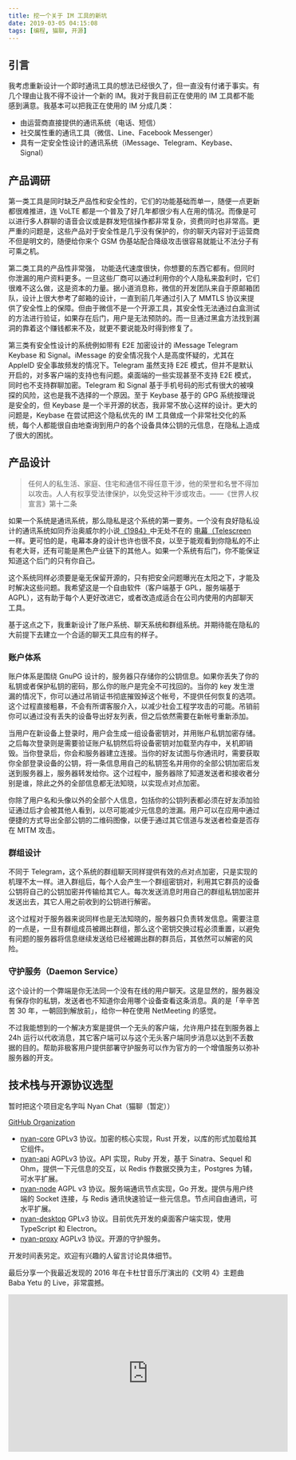 ```yaml
---
title: 挖一个关于 IM 工具的新坑
date: 2019-03-05 04:15:08
tags: [编程, 猫聊, 开源]
---
```


## 引言

我考虑重新设计一个即时通讯工具的想法已经很久了，但一直没有付诸于事实。有几个理由让我不得不设计一个新的 IM。我对于我目前正在使用的 IM 工具都不能感到满意。我基本可以把我正在使用的 IM 分成几类：

- 由运营商直接提供的通讯系统（电话、短信）
- 社交属性重的通讯工具（微信、Line、Facebook Messenger）
- 具有一定安全性设计的通讯系统（iMessage、Telegram、Keybase、Signal）

## 产品调研

第一类工具是同时缺乏产品性和安全性的，它们的功能基础而单一，随便一点更新都很难推进，连 VoLTE 都是一个普及了好几年都很少有人在用的情况。而像是可以进行多人群聊的语音会议或是群发短信操作都非常复杂，资费同时也非常高。更严重的问题是，这些产品对于安全性是几乎没有保护的，你的聊天内容对于运营商不但是明文的，随便给你来个 GSM 伪基站配合降级攻击很容易就能让不法分子有可乘之机。

第二类工具的产品性非常强， 功能迭代速度很快，你想要的东西它都有。但同时你泄漏的用户资料更多。一旦这些厂商可以通过利用你的个人隐私来盈利时，它们很难不这么做，这是资本的力量。据小道消息称，微信的开发团队来自于原邮箱团队，设计上很大参考了邮箱的设计，一直到前几年通过引入了 MMTLS 协议来提供了安全性上的保障。但由于微信不是一个开源工具，其安全性无法通过白盒测试的方法进行验证，如果存在后门，用户是无法预防的。而一旦通过黑盒方法找到漏洞的靠着这个赚钱都来不及，就更不要说能及时得到修复了。

第三类有安全性设计的系统例如带有 E2E 加密设计的 iMessage Telegram Keybase 和 Signal。iMessage 的安全情况我个人是高度怀疑的，尤其在 AppleID 安全事故频发的情况下。Telegram 虽然支持 E2E 模式，但并不是默认开启的，对多客户端的支持也有问题。桌面端的一些实现甚至不支持 E2E 模式，同时也不支持群聊加密。Telegram 和 Signal 基于手机号码的形式有很大的被嗅探的风险，这也是我不选择的一个原因。至于 Keybase 基于的 GPG 系统按理说是安全的，但 Keybase 是一个半开源的状态，我非常不放心这样的设计。更大的问题是，Keybase 在尝试把这个隐私优先的 IM 工具做成一个非常社交化的系统，每个人都能很自由地查询到用户的各个设备具体公钥的元信息，在隐私上造成了很大的困扰。

## 产品设计

> 任何人的私生活、家庭、住宅和通信不得任意干涉，他的荣誉和名誉不得加以攻击。人人有权享受法律保护，以免受这种干涉或攻击。——《世界人权宣言》第十二条

如果一个系统是通讯系统，那么隐私是这个系统的第一要务。一个没有良好隐私设计的通讯系统如同乔治奥威尔的小说[《1984》](https://zh.wikipedia.org/zh/%E4%B8%80%E4%B9%9D%E5%85%AB%E5%9B%9B)中无处不在的 [电幕（Telescreen](https://zh.wikipedia.org/wiki/%E7%94%B5%E5%B9%95) 一样。更可怕的是，电幕本身的设计也许也很不良，以至于能观看到你隐私的不止有老大哥，还有可能是黑色产业链下的其他人。如果一个系统有后门，你不能保证知道这个后门的只有你自己。

这个系统同样必须要是毫无保留开源的，只有把安全问题曝光在太阳之下，才能及时解决这些问题。我希望这是一个自由软件（客户端基于 GPL，服务端基于 AGPL），这有助于每个人更好改进它，或者改造成适合在公司内使用的内部聊天工具。

基于这点之下，我重新设计了账户系统、聊天系统和群组系统。并期待能在隐私的大前提下去建立一个合适的聊天工具应有的样子。

### 账户体系

账户体系是围绕 GnuPG 设计的，服务器只存储你的公钥信息。如果你丢失了你的私钥或者保护私钥的密码，那么你的账户是完全不可找回的。当你的 key 发生泄漏的情况下，你可以通过吊销证书彻底摧毁掉这个帐号，不提供任何恢复的选项。这个过程直接粗暴，不会有所谓客服介入，以减少社会工程学攻击的可能。吊销前你可以通过没有丢失的设备导出好友列表，但之后依然需要在新帐号重新添加。

当用户在新设备上登录时，用户会生成一组设备密钥对，并用账户私钥加密存储。之后每次登录则是需要验证账户私钥然后将设备密钥对加载至内存中，关机即销毁。当你登录后，你会和服务器建立连接。当你的好友试图与你通讯时，需要获取你全部登录设备的公钥，将一条信息用自己的私钥签名并用你的全部公钥加密后发送到服务器上，服务器转发给你。这个过程中，服务器除了知道发送者和接收者分别是谁，除此之外的全部信息都无法知晓，以实现点对点加密。

你除了用户名和头像以外的全部个人信息，包括你的公钥列表都必须在好友添加验证通过后才会被其他人看到，以尽可能减少元信息的泄漏。用户可以在应用中通过便捷的方式导出全部公钥的二维码图像，以便于通过其它信道与发送者检查是否存在 MITM 攻击。

### 群组设计

不同于 Telegram，这个系统的群组聊天同样提供有效的点对点加密，只是实现的机理不太一样。进入群组后，每个人会产生一个群组密钥对，利用其它群员的设备公钥将自己的公钥加密并传输给其它人。每次发送消息时用自己的群组私钥加密并发送出去，其它人用之前收到的公钥进行解密。

这个过程对于服务器来说同样也是无法知晓的，服务器只负责转发信息。需要注意的一点是，一旦有群组成员被踢出群组，那么这个密钥交换过程必须重置，以避免有问题的服务器将信息继续发送给已经被踢出群的群员后，其依然可以解密的风险。

### 守护服务（Daemon Service）

这个设计的一个弊端是你无法同一个没有在线的用户聊天。这是显然的，服务器没有保存你的私钥，发送者也不知道你会用哪个设备查看这条消息。真的是「辛辛苦苦 30 年，一朝回到解放前」，给你一种在使用 NetMeeting 的感觉。

不过我能想到的一个解决方案是提供一个无头的客户端，允许用户挂在到服务器上 24h 运行以代收消息，其它客户端可以与这个无头客户端同步消息以达到不丢数据的目的。帮助非极客用户提供部署守护服务可以作为官方的一个增值服务以弥补服务器的开支。

## 技术栈与开源协议选型

暂时把这个项目定名字叫 Nyan Chat（猫聊（暂定））

[GitHub Organization](https://github.com/nyan-chat)

- [nyan-core](https://github.com/nyan-chat/nyan-core) GPLv3 协议。加密的核心实现，Rust 开发，以库的形式加载给其它组件。
- [nyan-api](https://github.com/nyan-chat/nyan-api) AGPLv3 协议。API 实现，Ruby 开发，基于 Sinatra、Sequel 和 Ohm，提供一下元信息的交互，以 Redis 作数据交换为主，Postgres 为辅，可水平扩展。
- [nyan-node](https://github.com/nyan-chat/nyan-node) AGPL v3 协议。服务端通讯节点实现，Go 开发。提供与用户终端的 Socket 连接，与 Redis 通讯快速验证一些元信息。节点间自由通讯，可水平扩展。
- [nyan-desktop](https://github.com/nyan-chat/nyan-desktop) GPLv3 协议。目前优先开发的桌面客户端实现，使用 TypeScript 和 Electron。
- [nyan-proxy](https://github.com/nyan-chat/nyan-proxy) AGPLv3 协议。开源的守护服务。

开发时间表另定。欢迎有兴趣的人留言讨论具体细节。

最后分享一个我最近发现的 2016 年在卡杜甘音乐厅演出的《文明 4》主题曲 Baba Yetu 的 Live，非常震撼。

<iframe width="560" height="315" src="https://www.youtube-nocookie.com/embed/noneMROp_E8" frameborder="0" allow="accelerometer; autoplay; encrypted-media; gyroscope; picture-in-picture" allowfullscreen></iframe>
